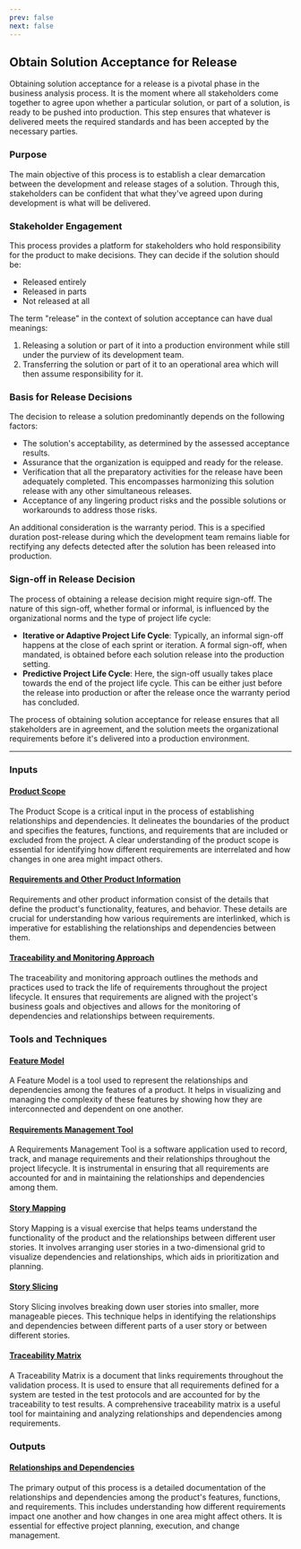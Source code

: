 ```yaml
---
prev: false
next: false
---
```


## Obtain Solution Acceptance for Release

Obtaining solution acceptance for a release is a pivotal phase in the business analysis process. It is the moment where all stakeholders come together to agree upon whether a particular solution, or part of a solution, is ready to be pushed into production. This step ensures that whatever is delivered meets the required standards and has been accepted by the necessary parties.

### Purpose

The main objective of this process is to establish a clear demarcation between the development and release stages of a solution. Through this, stakeholders can be confident that what they've agreed upon during development is what will be delivered.

### Stakeholder Engagement

This process provides a platform for stakeholders who hold responsibility for the product to make decisions. They can decide if the solution should be:

- Released entirely
- Released in parts
- Not released at all

The term "release" in the context of solution acceptance can have dual meanings:

1. Releasing a solution or part of it into a production environment while still under the purview of its development team.
2. Transferring the solution or part of it to an operational area which will then assume responsibility for it.

### Basis for Release Decisions

The decision to release a solution predominantly depends on the following factors:

- The solution's acceptability, as determined by the assessed acceptance results.
- Assurance that the organization is equipped and ready for the release.
- Verification that all the preparatory activities for the release have been adequately completed. This encompasses harmonizing this solution release with any other simultaneous releases.
- Acceptance of any lingering product risks and the possible solutions or workarounds to address those risks.

An additional consideration is the warranty period. This is a specified duration post-release during which the development team remains liable for rectifying any defects detected after the solution has been released into production.

### Sign-off in Release Decision

The process of obtaining a release decision might require sign-off. The nature of this sign-off, whether formal or informal, is influenced by the organizational norms and the type of project life cycle:

- **Iterative or Adaptive Project Life Cycle**: Typically, an informal sign-off happens at the close of each sprint or iteration. A formal sign-off, when mandated, is obtained before each solution release into the production setting.
- **Predictive Project Life Cycle**: Here, the sign-off usually takes place towards the end of the project life cycle. This can be either just before the release into production or after the release once the warranty period has concluded.

The process of obtaining solution acceptance for release ensures that all stakeholders are in agreement, and the solution meets the organizational requirements before it's delivered into a production environment.

---

### Inputs

#### [Product Scope](/content/gist/business-analysis/inputs-outputs/assessment-of-business-value.md)

The Product Scope is a critical input in the process of establishing relationships and dependencies. It delineates the boundaries of the product and specifies the features, functions, and requirements that are included or excluded from the project. A clear understanding of the product scope is essential for identifying how different requirements are interrelated and how changes in one area might impact others.

#### [Requirements and Other Product Information](/content/gist/business-analysis/inputs-outputs/elicitation-results-unconfirmed-confirmed.md)

Requirements and other product information consist of the details that define the product's functionality, features, and behavior. These details are crucial for understanding how various requirements are interlinked, which is imperative for establishing the relationships and dependencies between them.

#### [Traceability and Monitoring Approach](/content/gist/business-analysis/inputs-outputs/assessment-of-business-value.md)

The traceability and monitoring approach outlines the methods and practices used to track the life of requirements throughout the project lifecycle. It ensures that requirements are aligned with the project's business goals and objectives and allows for the monitoring of dependencies and relationships between requirements.

### Tools and Techniques

#### [Feature Model](/content/gist/business-analysis/tools-techniques/benchmarking.md)

A Feature Model is a tool used to represent the relationships and dependencies among the features of a product. It helps in visualizing and managing the complexity of these features by showing how they are interconnected and dependent on one another.

#### [Requirements Management Tool](/content/gist/business-analysis/tools-techniques/benchmarking.md)

A Requirements Management Tool is a software application used to record, track, and manage requirements and their relationships throughout the project lifecycle. It is instrumental in ensuring that all requirements are accounted for and in maintaining the relationships and dependencies among them.

#### [Story Mapping](/content/gist/business-analysis/inputs-outputs/assessment-of-business-value.md)

Story Mapping is a visual exercise that helps teams understand the functionality of the product and the relationships between different user stories. It involves arranging user stories in a two-dimensional grid to visualize dependencies and relationships, which aids in prioritization and planning.

#### [Story Slicing](/content/gist/business-analysis/tools-techniques/benchmarking.md)

Story Slicing involves breaking down user stories into smaller, more manageable pieces. This technique helps in identifying the relationships and dependencies between different parts of a user story or between different stories.

#### [Traceability Matrix](/content/gist/business-analysis/inputs-outputs/elicitation-results-unconfirmed-confirmed.md)

A Traceability Matrix is a document that links requirements throughout the validation process. It is used to ensure that all requirements defined for a system are tested in the test protocols and are accounted for by the traceability to test results. A comprehensive traceability matrix is a useful tool for maintaining and analyzing relationships and dependencies among requirements.

### Outputs

#### [Relationships and Dependencies](/content/gist/business-analysis/inputs-outputs/assessment-of-business-value.md)

The primary output of this process is a detailed documentation of the relationships and dependencies among the product's features, functions, and requirements. This includes understanding how different requirements impact one another and how changes in one area might affect others. It is essential for effective project planning, execution, and change management.
